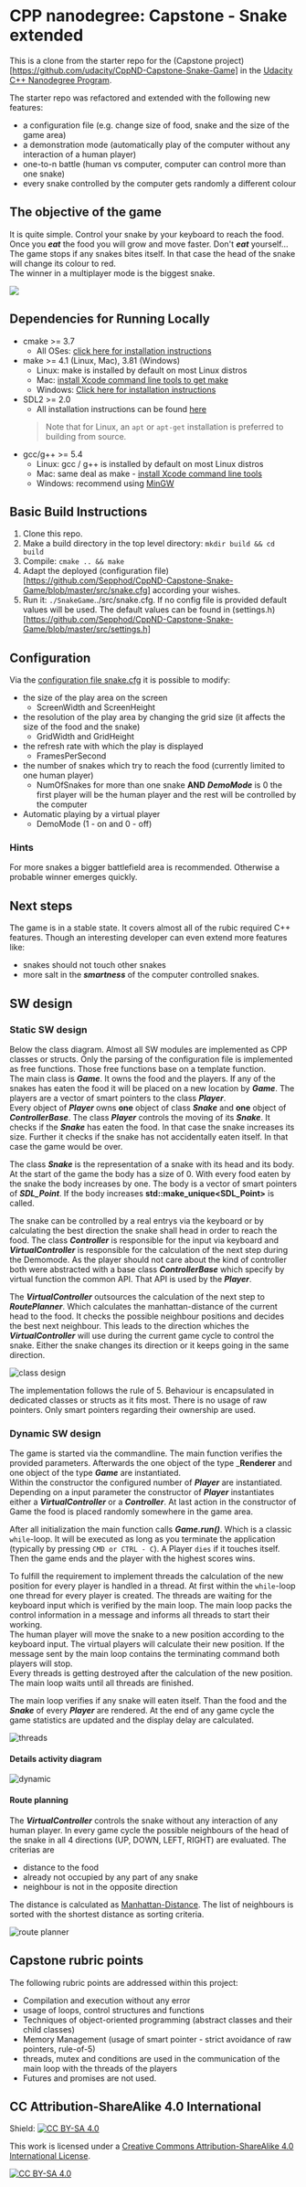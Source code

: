 # CPP nanodegree: Capstone - Snake extended

This is a clone from the starter repo for the (Capstone project)[https://github.com/udacity/CppND-Capstone-Snake-Game] in the [Udacity C++ Nanodegree Program](https://www.udacity.com/course/c-plus-plus-nanodegree--nd213).  

The starter repo was refactored and extended with the following new features:  

- a configuration file (e.g. change size of food, snake and the size of the game area)
- a demonstration mode (automatically play of the computer without any interaction of a human player)
- one-to-n battle (human vs computer, computer can control more than one snake)
- every snake controlled by the computer gets randomly a different colour

## The objective of the game

It is quite simple. Control your snake by your keyboard to reach the food. Once you ___eat___ the food you will grow and move faster. Don't ___eat___ yourself...  
The game stops if any snakes bites itself. In that case the head of the snake will change its colour to red.  
The winner in a multiplayer mode is the biggest snake.

<img src="snake_game.gif"/>  

## Dependencies for Running Locally

- cmake >= 3.7
  - All OSes: [click here for installation instructions](https://cmake.org/install/)
- make >= 4.1 (Linux, Mac), 3.81 (Windows)
  - Linux: make is installed by default on most Linux distros
  - Mac: [install Xcode command line tools to get make](https://developer.apple.com/xcode/features/)
  - Windows: [Click here for installation instructions](http://gnuwin32.sourceforge.net/packages/make.htm)
- SDL2 >= 2.0
  - All installation instructions can be found [here](https://wiki.libsdl.org/Installation)
  >Note that for Linux, an `apt` or `apt-get` installation is preferred to building from source. 
- gcc/g++ >= 5.4
  - Linux: gcc / g++ is installed by default on most Linux distros
  - Mac: same deal as make - [install Xcode command line tools](https://developer.apple.com/xcode/features/)
  - Windows: recommend using [MinGW](http://www.mingw.org/)

## Basic Build Instructions

1. Clone this repo.
2. Make a build directory in the top level directory: `mkdir build && cd build`
3. Compile: `cmake .. && make`
4. Adapt the deployed (configuration file)[https://github.com/Sepphod/CppND-Capstone-Snake-Game/blob/master/src/snake.cfg] according your wishes.
5. Run it: `./SnakeGame`../src/snake.cfg. If no config file is provided default values will be used. The default values can be found in (settings.h)[https://github.com/Sepphod/CppND-Capstone-Snake-Game/blob/master/src/settings.h]

## Configuration

Via the [configuration file snake.cfg](https://github.com/Sepphod/CppND-Capstone-Snake-Game/blob/master/src/snake.cfg) it is possible to modify:

- the size of the play area on the screen 
  - ScreenWidth and ScreenHeight
- the resolution of the play area by changing the grid size (it affects the size of the food and the snake)
  - GridWidth and GridHeight
- the refresh rate with which the play is displayed
  - FramesPerSecond
- the number of snakes which try to reach the food (currently limited to one human player)
  - NumOfSnakes for more than one snake __AND__ ___DemoMode___ is 0 the first player will be the human player and the rest will be controlled by the computer 
- Automatic playing by a virtual player 
  - DemoMode (1 - on and 0 - off)

### Hints

For more snakes a bigger battlefield area is recommended. Otherwise a probable winner emerges quickly.

## Next steps

The game is in a stable state. It covers almost all of the rubic required C++ features. Though an interesting developer can even extend more features like:

- snakes should not touch other snakes
- more salt in the ___smartness___ of the computer controlled snakes.

## SW design

### Static SW design

Below the class diagram. Almost all SW modules are implemented as CPP classes or structs. Only the parsing of the configuration file is implemented as free functions. Those free functions base on a template function.  
The main class is ___Game___. It owns the food and the players. If any of the snakes has eaten the food it will be placed on a new location by ___Game___. The players are a vector of smart pointers to the class ___Player___.  
Every object of ___Player___ owns __one__ object of class ___Snake___ and __one__ object of ___ControllerBase___. The class ___Player___ controls the moving of its ___Snake___. It checks if the ___Snake___ has eaten the food. In that case the snake increases its size. Further it checks if the snake has not accidentally eaten itself. In that case the game would be over.  

The class ___Snake___ is the representation of a snake with its head and its body. At the start of the game the body has a size of 0. With every food eaten by the snake the body increases by one. The body is a vector of smart pointers of ___SDL_Point___. If the body increases __std::make_unique<SDL_Point>__ is called.  

The snake can be controlled by a real entrys via the keyboard or by calculating the best direction the snake shall head in order to reach the food. The class ___Controller___ is responsible for the input via keyboard and ___VirtualController___ is responsible for the calculation of the next step during the Demomode. As the player should not care about the kind of controller both were abstracted with a base class ___ControllerBase___ which specify by virtual function the common API. That API is used by the ___Player___.  

The ___VirtualController___ outsources the calculation of the next step to ___RoutePlanner___. Which calculates the manhattan-distance of the current head to the food. It checks the possible neighbour positions and decides the best next neighbour. This leads to the direction whiches the ___VirtualController___ will use during the current game cycle to control the snake. Either the snake changes its direction or it keeps going in the same direction.

![class design](./doc/images/class.svg)

The implementation follows the rule of 5. Behaviour is encapsulated in dedicated classes or structs as it fits most. There is no usage of raw pointers. Only smart pointers regarding their ownership are used.

### Dynamic SW design

The game is started via the commandline. The main function verifies the provided parameters. Afterwards the one object of the type ___Renderer__ and one object of the type ___Game___ are instantiated.  
Within the constructor the configured number of ___Player___ are instantiated. Depending on a input parameter the constructor of ___Player___ instantiates either a ___VirtualController___ or a ___Controller___. At last action in the constructor of Game the food is placed randomly somewhere in the game area.  

After all initialization the main function calls ___Game.run()___. Which is a classic `while`-loop. It will be executed as long as you terminate the application (typically by pressing `CMD or CTRL - C`). A Player `dies` if it touches itself. Then the game ends and the player with the highest scores wins.  

To fulfill the requirement to implement threads the calculation of the new position for every player is handled in a thread. At first within the `while`-loop one thread for every player is created. The threads are waiting for the keyboard input which is verified by the main loop. The main loop packs the control information in a message and informs all threads to start their working.  
The human player will move the snake to a new position according to the keyboard input. The virtual players will calculate their new position. If the message sent by the main loop contains the terminating command both players will stop.  
Every threads is getting destroyed after the calculation of the new position. The main loop waits until all threads are finished.

The main loop verifies if any snake will eaten itself. Than the food and the ___Snake___ of every ___Player___ are rendered. At the end of any game cycle the game statistics are updated and the display delay are calculated.

![threads](./doc/images/game_sequence.png)

#### Details activity diagram

![dynamic](./doc/images/main_activity.svg)

#### Route planning

The ___VirtualController___ controls the snake without any interaction of any human player. In every game cycle the possible neighbours of the head of the snake in all 4 directions (UP, DOWN, LEFT, RIGHT) are evaluated. The criterias are

- distance to the food
- already not occupied by any part of any snake
- neighbour is not in the opposite direction

The distance is calculated as [Manhattan-Distance](https://en.wikipedia.org/wiki/Taxicab_geometry). The list of neighbours is sorted with the shortest distance as sorting criteria.

![route planner](./doc/images/virtual_controller_activity.svg)

## Capstone rubric points

The following rubric points are addressed within this project:

- Compilation and execution without any error
- usage of loops, control structures and functions
- Techniques of object-oriented programming (abstract classes and their child classes)
- Memory Management (usage of smart pointer - strict avoidance of raw pointers, rule-of-5)
- threads, mutex and conditions are used in the communication of the main loop with the threads of the players
- Futures and promises are not used. 

## CC Attribution-ShareAlike 4.0 International


Shield: [![CC BY-SA 4.0][cc-by-sa-shield]][cc-by-sa]

This work is licensed under a
[Creative Commons Attribution-ShareAlike 4.0 International License][cc-by-sa].

[![CC BY-SA 4.0][cc-by-sa-image]][cc-by-sa]

[cc-by-sa]: http://creativecommons.org/licenses/by-sa/4.0/
[cc-by-sa-image]: https://licensebuttons.net/l/by-sa/4.0/88x31.png
[cc-by-sa-shield]: https://img.shields.io/badge/License-CC%20BY--SA%204.0-lightgrey.svg
